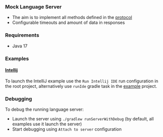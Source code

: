 ### Mock Language Server
* The aim is to implement all methods defined in the [protocol](https://microsoft.github.io/language-server-protocol/)
* Configurable timeouts and amount of data in responses

### Requirements
* Java 17

### Examples
#### [Intellij](examples/intellij) 
To launch the IntelliJ example use the `Run Intellij IDE` run configuration in the root project, alternatively use `runIde` gradle task in the [example](examples/intellij) project. 


### Debugging
To debug the running language server:
* Launch the server using `./gradlew runServerWithDebug` (by default, all examples use it launch the server)
* Start debugging using `Attach to server` configuration